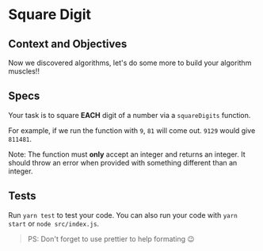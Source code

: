 # Square Digit

## Context and Objectives

Now we discovered algorithms, let's do some more to build your algorithm muscles!!

## Specs

Your task is to square **EACH** digit of a number via a `squareDigits` function.

For example, if we run the function with `9`, `81` will come out.
`9129` would give `811481`.

Note: The function must **only** accept an integer and returns an integer.
It should throw an error when provided with something different than an integer.

## Tests

Run `yarn test` to test your code.
You can also run your code with `yarn start` or `node src/index.js`.

> PS: Don't forget to use prettier to help formating 😉
